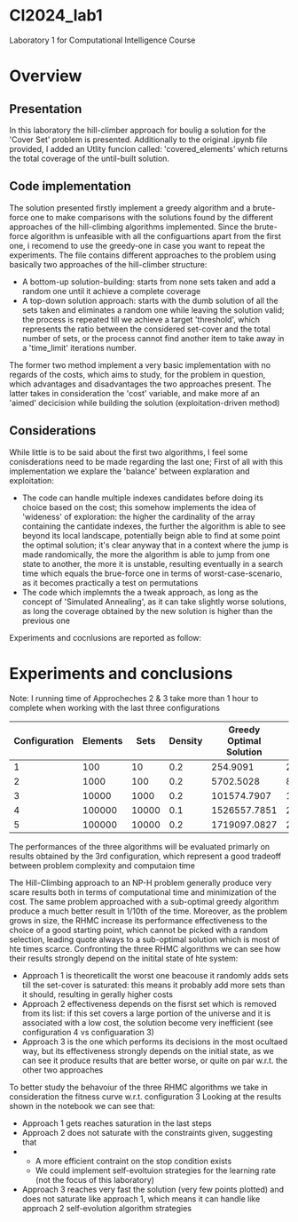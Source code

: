 # CI2024_lab1
Laboratory 1 for Computational Intelligence Course

# Overview
## Presentation
In this laboratory the hill-climber approach for boulig a solution for the 'Cover Set' problem is presented.
Additionally to the original .ipynb file provided, I added an Utlity funcion called:
'covered_elements'
which returns the total coverage of the until-built solution.
## Code implementation
The solution presented firstly implement a greedy algorithm and a brute-force one to make comparisons with the solutions found by the different approaches of the hill-climbing algorithms implemented.
Since the brute-force algorithm is unfeasible with all the configuartions apart from the first one, i recomend to use the greedy-one in case you want to repeat the experiments.
The file contains different approaches to the problem using basically two approaches of the hill-climber structure:

* A bottom-up solution-building: starts from none sets taken and add a random one until it achieve a complete coverage
* A top-down solution approach: starts with the dumb solution of all the sets taken and eliminates a random one while leaving the solution valid; the process is repeated till we achieve a target 'threshold', which represents the ratio between the considered set-cover and the total number of sets, or the process cannot find another item to take away in a 'time_limit' iterations number.

The former two method implement a very basic implementation with no regards of the costs, which aims to study, for the problem in question, which advantages and disadvantages the two approaches present.
The latter takes in consideration the 'cost' variable, and make more af an 'aimed' decicision while building the solution (exploitation-driven method)

## Considerations
While little is to be said about the first two algorithms, I feel some conisderations need to be made regarding the last one;
First of all with this implementation we explare the 'balance' between explaration and exploitation:
* The code can handle multiple indexes candidates before doing its choice based on the cost; this somehow implements the idea of 'wideness' of exploration: the higher the cardinality of the array containing the cantidate indexes, the further the algorithm is able to see beyond its local landscape, potentially beign able to find at some point the optimal solution; it's clear anyway that in a context where the jump is made randomically, the more the algorithm is able to jump from one state to another, the more it is unstable, resulting eventually in a search time which equals the brue-force one in terms of worst-case-scenario, as it becomes practically a test on permutations
* The code which implemnts the a tweak approach, as long as the concept of 'Simulated Annealing', as it can take slightly worse solutions, as long the coverage obtained by the new solution is higher than the previous one

Experiments and cocnlusions are reported as follow:


# Experiments and conclusions

Note: I running time of Approcheches 2 & 3 take more than 1 hour to complete when working with the last three configurations

|Configuration | Elements | Sets   | Density | Greedy Optimal Solution | Approach 1   | Approach 2   | Approach 3    |
|--------------|----------|--------|---------|-------------------------|--------------|--------------|---------------|
| 1            | 100      | 10     | 0.2     | 254.9091                | 281.8948     | 254.9091     | 254.9091      |
| 2            | 1000     | 100    | 0.2     | 5702.5028               | 8527.5181    | 14023.5398   | 10326.0617    |
| 3            | 10000    | 1000   | 0.2     | 101574.7907             | 158757.5319  | 1710263.6344 | 183182.3254   |
| 4            | 100000   | 10000  | 0.1     | 1526557.7851            | 2411102.0418 | 50234342.6956| 2415922.1224  |
| 5            | 100000   | 10000  | 0.2     | 1719097.0827            | 2585915.2155 | 2484641.2155 | 2585180.2155  |

The performances of the three algorithms will be evaluated primarly on results obtained by the 3rd configuration, which represent a good tradeoff between problem complexity and computaion time

The Hill-Climbing approach to an NP-H problem generally produce very scare results both in terms of computational time and minimization of the cost.
The same problem approached with a sub-optimal greedy algorithm produce a much better result in 1/10th of the time.
Moreover, as the problem grows in size, the RHMC increase its performance effectiveness to the choice of a good starting point, which cannot be picked with a random selection, leading quote always to a sub-optimal solution which is most of hte times scarce.
Confronting the three RHMC algorithms we can see how their results strongly depend on the initital state of hte system:
+ Approach 1 is theoreticallt the worst one beacouse it randomly adds sets till the set-cover is saturated: this means it probably add more sets than it should, resulting in gerally higher costs
+ Approach 2 effectiveness depends on the fisrst set which is removed from its list: if this set covers a large portion of the universe and it is associated with a low cost, the solution become very inefficient (see configuration 4 vs configuaration 3)
+ Approach 3 is the one which performs its decisions in the most ocultaed way, but its effectiveness strongly depends on the initial state, as we can see it produce results that are better worse, or quite on par w.r.t. the other two approaches

To better study the behavoiur of the three RHMC algorithms we take in consideration the fitness curve w.r.t. configuration 3
Looking at the results shown in the notebook we can see that:
+ Approach 1 gets reaches saturation in the last steps
+ Approach 2 does not saturate with the constraints given, suggesting that
+ + A more efficient contraint on the stop condition exists
  + We could implement self-evoltuion strategies for the learning rate (not the focus of this laboratory)
+ Approach 3 reaches very fast the solution (very few points plotted) and does not saturate like approach 1, which means it can handle like approach 2 self-evolution algorithm strategies
 
